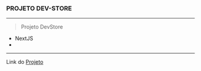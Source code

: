 ### PROJETO DEV-STORE

---

> Projeto DevStore

- NextJS
-  


---
Link do [Projeto ](https://dev-store-pied.vercel.app/)
